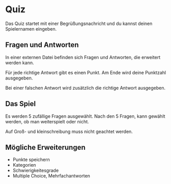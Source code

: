 # Quiz

Das Quiz startet mit einer Begrüßungsnachricht und du kannst deinen Spielernamen eingeben.

## Fragen und Antworten

In einer externen Datei befinden sich Fragen und Antworten, die erweitert werden kann.

Für jede richtige Antwort gibt es einen Punkt. Am Ende wird deine Punktzahl ausgegeben.

Bei einer falschen Antwort wird zusätzlich die richtige Antwort ausgegeben.

## Das Spiel

Es werden 5 zufällige Fragen ausgewählt.
Nach den 5 Fragen, kann gewählt werden, ob man weiterspielt oder nicht.

Auf Groß- und kleinschreibung muss nicht geachtet werden.

## Mögliche Erweiterungen

- Punkte speichern
- Kategorien
- Schwierigkeitesgrade
- Multiple Choice, Mehrfachantworten



